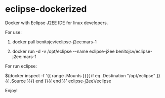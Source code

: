 # eclipse-dockerized

Docker with Eclipse J2EE IDE for linux developers. 
 
For use:
 
1) docker pull benitojcv/eclipse-j2ee:mars-1 

2) docker run -d -v /opt/eclipse --name eclipse-j2ee benitojcv/eclipse-j2ee:mars-1 

For run eclipse:

$(docker inspect -f '{{ range .Mounts }}{{ if eq .Destination "/opt/eclipse" }}{{ .Source }}{{ end }}{{ end }}' eclipse-j2ee)/eclipse

Enjoy!

